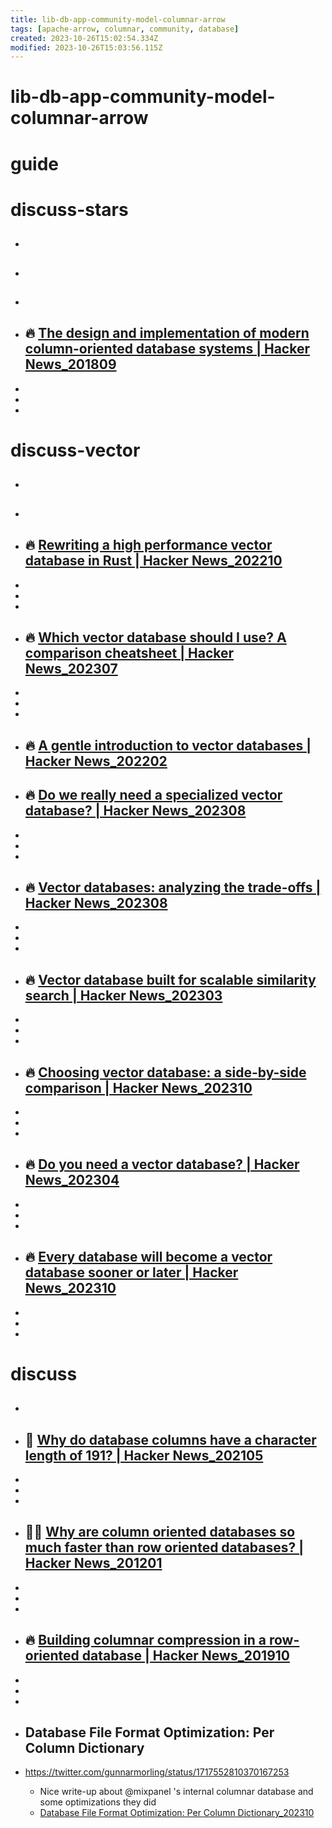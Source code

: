 ```yaml
---
title: lib-db-app-community-model-columnar-arrow
tags: [apache-arrow, columnar, community, database]
created: 2023-10-26T15:02:54.334Z
modified: 2023-10-26T15:03:56.115Z
---
```


# lib-db-app-community-model-columnar-arrow

# guide

# discuss-stars
- ## 

- ## 

- ## 

- ## 🔥 [The design and implementation of modern column-oriented database systems | Hacker News_201809](https://news.ycombinator.com/item?id=18076547)
- 
- 
- 
# discuss-vector
- ## 

- ## 

- ## 🔥 [Rewriting a high performance vector database in Rust | Hacker News_202210](https://news.ycombinator.com/item?id=33252137)
- 
- 
- 

- ## 🔥 [Which vector database should I use? A comparison cheatsheet | Hacker News_202307](https://news.ycombinator.com/item?id=36943318)
- 
- 
- 

- ## 🔥 [A gentle introduction to vector databases | Hacker News_202202](https://news.ycombinator.com/item?id=30425599)

- ## 🔥 [Do we really need a specialized vector database? | Hacker News_202308](https://news.ycombinator.com/item?id=37097004)
- 
- 
- 

- ## 🔥 [Vector databases: analyzing the trade-offs | Hacker News_202308](https://news.ycombinator.com/item?id=37193599)
- 
- 
- 

- ## 🔥 [Vector database built for scalable similarity search | Hacker News_202303](https://news.ycombinator.com/item?id=35308551)
- 
- 
- 

- ## 🔥 [Choosing vector database: a side-by-side comparison | Hacker News_202310](https://news.ycombinator.com/item?id=37764489)
- 
- 
- 

- ## 🔥 [Do you need a vector database? | Hacker News_202304](https://news.ycombinator.com/item?id=35550567)
- 
- 
- 

- ## 🔥 [Every database will become a vector database sooner or later | Hacker News_202310](https://news.ycombinator.com/item?id=37747534)
- 
- 
- 

# discuss
- ## 

- ## 🤔 [Why do database columns have a character length of 191? | Hacker News_202105](https://news.ycombinator.com/item?id=27186385)
- 
- 
- 

- ## 🤔🔥 [Why are column oriented databases so much faster than row oriented databases? | Hacker News_201201](https://news.ycombinator.com/item?id=3524437)
- 
- 
- 

- ## 🔥 [Building columnar compression in a row-oriented database | Hacker News_201910](https://news.ycombinator.com/item?id=21412596)
- 
- 
- 

- ## Database File Format Optimization: Per Column Dictionary
- https://twitter.com/gunnarmorling/status/1717552810370167253
  - Nice write-up about @mixpanel 's internal columnar database and some optimizations they did
  - [Database File Format Optimization: Per Column Dictionary_202310](https://engineering.mixpanel.com/database-file-format-optimization-per-column-dictionary-2e108df1d706)
